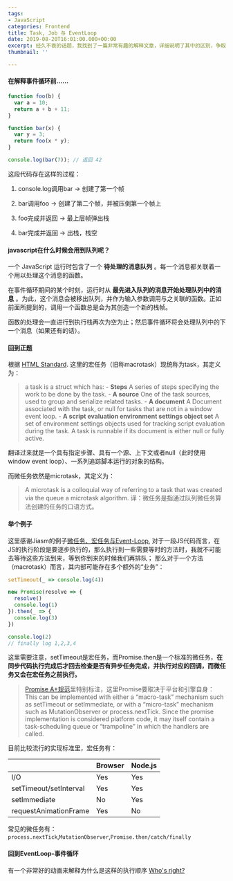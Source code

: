 ```yaml
---
tags:
- JavaScript
categories: Frontend
title: Task, Job 与 EventLoop
date: 2019-08-20T16:01:00.000+00:00
excerpt: 经久不衰的话题，我找到了一篇非常有趣的解释文章，详细说明了其中的区别，争取一文讲通JavaScript的循环机制！
thumbnail: ''

---
```

#### 在解释事件循环前……

```javascript
function foo(b) {
  var a = 10;
  return a + b + 11;
}

function bar(x) {
  var y = 3;
  return foo(x * y);
}

console.log(bar(7)); // 返回 42
```

这段代码存在这样的过程：

1. console.log调用bar -> 创建了第一个帧

2. bar调用foo -> 创建了第二个帧，并被压倒第一个帧上

3. foo完成并返回 -> 最上层帧弹出栈

4. bar完成并返回 -> 出栈，栈空

#### javascript在什么时候会用到队列呢？

一个 JavaScript 运行时包含了一个 **待处理的消息队列** 。每一个消息都关联着一个用以处理这个消息的函数。

在事件循环期间的某个时刻，运行时从 **最先进入队列的消息开始处理队列中的消息** 。为此，这个消息会被移出队列，并作为输入参数调用与之关联的函数。正如前面所提到的，调用一个函数总是会为其创造一个新的栈帧。

函数的处理会一直进行到执行栈再次为空为止；然后事件循环将会处理队列中的下一个消息（如果还有的话）。

#### 回到正题

根据 [HTML Standard](https://html.spec.whatwg.org/multipage/webappapis.html#event-loops). 这里的宏任务（旧称macrotask）现统称为task，其定义为：

> a task is a struct which has:
> \- **Steps**
> A series of steps specifying the work to be done by the task.
> \- **A source**
> One of the task sources, used to group and serialize related tasks.
> \- **A document**
> A Document associated with the task, or null for tasks that are not in a window event loop.
> \- **A script evaluation environment settings object set**
> A set of environment settings objects used for tracking script evaluation during the task.
> A task is runnable if its document is either null or fully active.

翻译过来就是一个具有指定步骤、具有一个源、上下文或者null（此时使用window event loop）、一系列追踪脚本运行的对象的结构。

而微任务依然是microtask，其定义为：

> A microtask is a colloquial way of referring to a task that was created via the queue a microtask algorithm. 译：微任务是指通过队列微任务算法创建的任务的口语方式。

#### 举个例子

这里感谢Jiasm的例子[微任务、宏任务与Event-Loop](https://juejin.im/post/5b73d7a6518825610072b42b),
对于一段JS代码而言，在JS的执行阶段是要逐步执行的，那么执行到一些需要等时的方法时，我就不可能去等待这些方法到来，等到你到来的时候我们再排队；
那么对于一个方法（macrotask）而言，其内部可能存在多个额外的“业务”：

```javascript
setTimeout(_ => console.log(4))

new Promise(resolve => {
  resolve()
  console.log(1)
}).then(_ => {
  console.log(3)
})

console.log(2)
// finally log 1,2,3,4
```

这里需要注意，setTimeout是宏任务，而Promise.then是一个标准的微任务，**在同步代码执行完成后才回去检查是否有异步任务完成，并执行对应的回调，而微任务又会在宏任务之前执行。**

> [Promise A+规范](https://promisesaplus.com/#notes)里特别标注，这里Promise要取决于平台和引擎自身：This can be implemented with either a “macro-task” mechanism such as setTimeout or setImmediate, or with a “micro-task” mechanism such as MutationObserver or process.nextTick. Since the promise implementation is considered platform code, it may itself contain a task-scheduling queue or “trampoline” in which the handlers are called.

目前比较流行的实现标准里，宏任务有：

|  | Browser | Node.js |
| --- | --- | --- |
| I/O | Yes | Yes |
| setTimeout/setInterval | Yes | Yes |
| setImmediate | No | Yes |
| requestAnimationFrame | Yes | No |

常见的微任务有：`process.nextTick`,`MutationObserver`,`Promise.then/catch/finally`

#### 回到EventLoop-事件循环

有一个非常好的动画来解释为什么是这样的执行顺序 [Who's right?](https://jakearchibald.com/2015/tasks-microtasks-queues-and-schedules/#level-1-bossfight)